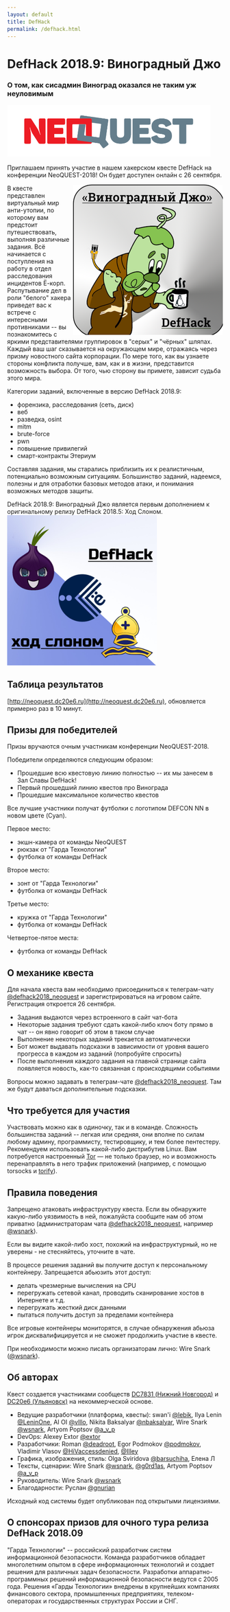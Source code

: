 ```yaml
---
layout: default
title: DefHack
permalink: /defhack.html
---
```


# DefHack 2018.9: Виноградный Джо
### О том, как сисадмин Виноград оказался не таким уж неуловимым

<img src="images/defhack/neoquest-logo.png" alt="NeoQUEST" style="height:120px;"/>

Приглашаем принять участие в нашем хакерском квесте DefHack на конференции NeoQUEST-2018! Он будет доступен онлайн с 26 сентября.

<img src="images/defhack/defhack2018.9-grape-joe.png" alt="Виноградный Джо" style="width:350px; float: right; margin-left: 5px;"/>

В квесте представлен виртуальный мир анти-утопии, по которому вам предстоит путешествовать, выполняя различные задания. Всё начинается с поступления на работу в отдел расследования инцидентов Ё-корп. Распутывание дел в роли "белого" хакера приведет вас к встрече с интересными противниками -- вы познакомитесь с яркими представителями группировок в "серых" и "чёрных" шляпах. Каждый ваш шаг сказывается на окружающем мире, отражаясь через призму новостного сайта корпорации. По мере того, как вы узнаете стороны конфликта получше, вам, как и в жизни, представится возможность выбора. От того, чью сторону вы примете, зависит судьба этого мира.

Категории заданий, включенные в версию DefHack 2018.9:

- форензика, расследования (сеть, диск)
- веб
- разведка, osint
- mitm
- brute-force
- pwn
- повышение привилегий
- смарт-контракты Этериум

Составляя задания, мы старались приблизить их к реалистичным, потенциально возможным ситуациям. Большинство заданий, надеемся, полезны и для отработки базовых методов атаки, и понимания возможных методов защиты.

DefHack 2018.9: Виноградный Джо является первым дополнением к оригинальному релизу DefHack 2018.5: Ход Слоном.
<img src="images/defhack/defhack2018.5-bishops-move.jpg" alt="Ход Слоном" style="width:350px;"/>

## Таблица результатов

[http://neoquest.dc20e6.ru](http://neoquest.dc20e6.ru), обновляется примерно раз в 10 минут.

## Призы для победителей

Призы вручаются очным участникам конференции NeoQUEST-2018.

Победители определяются следующим образом:

- Прошедшие всю квестовую линию полностью -- их мы занесем в Зал Славы DefHack!
- Первый прошедший линию квестов про Винограда
- Прошедшие максимальное количество квестов

Все лучшие участники получат футболки с логотипом DEFCON NN в новом цвете (Cyan).

Первое место:
- экшн-камера от команды NeoQUEST
- рюкзак от "Гарда Технологии"
- футболка от команды DefHack

Второе место:
- зонт от "Гарда Технологии"
- футболка от команды DefHack

Третье место:
- кружка от "Гарда Технологии"
- футболка от команды DefHack

Четвертое-пятое места:
- футболка от команды DefHack

## О механике квеста

Для начала квеста вам необходимо присоединиться к телеграм-чату [@defhack2018_neoquest](https://t.me/defhack2018_neoquest) и зарегистрироваться на игровом сайте. Регистрация откроется 26 сентября.

* Задания выдаются через встроенного в сайт чат-бота
* Некоторые задания требуют сдать какой-либо ключ боту прямо в чат -- он явно говорит об этом в таком случае
* Выполнение некоторых заданий трекается автоматически
* Бот может выдавать подсказки в зависимости от уровня вашего прогресса в каждом из заданий (попробуйте спросить)
* После выполнения каждого задания на главной странице сайта появляется новость, как-то связанная с происходящими событиями

Вопросы можно задавать в телеграм-чате [@defhack2018_neoquest](https://t.me/defhack2018_neoquest). Там же будут даваться дополнительные подсказки.

## Что требуется для участия

Участвовать можно как в одиночку, так и в команде. Сложность большинства заданий -- легкая или средняя, они вполне по силам любому админу, программисту, тестировщику, и тем более пентестеру. Рекомендуем использовать какой-либо дистрибутив Linux. Вам потребуется настроенный [Tor](https://torproject.org) — не только браузер, но и возможность перенаправлять в него трафик приложений (например, с помощью torsocks и [torify](https://linux.die.net/man/1/torify)).

## Правила поведения

Запрещено атаковать инфраструктуру квеста. Если вы обнаружите какую-либо уязвимость в ней, пожалуйста сообщите нам об этом приватно (администраторам чата [@defhack2018_neoquest](https://t.me/defhack2018_neoquest), например [@wsnark](https://t.me/wsnark)).

Если вы видите какой-либо хост, похожий на инфраструктурный, но не уверены - не стесняйтесь, уточните в чате.

В процессе решения заданий вы получите доступ к персональному контейнеру. Запрещается абьюзить этот доступ:

- делать чрезмерные вычисления на CPU
- перегружать сетевой канал, проводить сканирование хостов в Интернете и т.д.
- перегружать жесткий диск данными
- пытаться получить доступ за пределами контейнера

Все игровые контейнеры мониторятся, в случае обнаружения абьюза игрок дисквалифицируется и не сможет продолжить участие в квесте.

При необходимости можно писать организаторам лично: Wire Snark ([@wsnark](https://t.me/wsnark)).

## Об авторах

Квест создается участниками сообществ [DC7831 (Нижний Новгород)](http://defcon-nn.ru) и [DC20e6 (Ульяновск)](https://dc20e6.ru) на некоммерческой основе.

* Ведущие разработчики (платформа, квесты): swan'i [@lebik](https://t.me/lebik), Ilya Lenin [@LeninOne](https://t.me/LeninOne), AI OI [@vlllo](https://t.me/vlllo), Nikita Baksalyar [@nbaksalyar](https://t.me/nbaksalyar), Wire Snark [@wsnark](https://t.me/wsnark), Artyom Poptsov [@a_v_p](https://t.me/a_v_p)
* DevOps: Alexey Extor [@extor](https://t.me/extor)
* Разработчики: Roman [@deadroot](https://t.me/deadroot), Egor Podmokov [@podmokov](https://t.me/podmokov), Vladimir Vlasov [@HiVaccessdenied](https://t.me/HiVaccessdenied), [@Illey](https://t.me/Illey)
* Графика, изображения, стиль: Olga Sviridova [@barsuchiha](https://t.me/barsuchiha), Елена Л
* Тексты, сценарии: Wire Snark [@wsnark](https://t.me/wsnark), [@g0rd1as](https://t.me/g0rd1as), Artyom Poptsov [@a_v_p](https://t.me/a_v_p)
* Руководитель: Wire Snark [@wsnark](https://t.me/wsnark)
* Благодарности: Руслан [@gnurian](https://t.me/gnurian)

Исходный код системы будет опубликован под открытыми лицензиями.

## О спонсорах призов для очного тура релиза DefHack 2018.09

"Гарда Технологии" -- российский разработчик систем информационной безопасности. Команда разработчиков обладает многолетним опытом в сфере информационных технологий и создает решения для различных задач безопасности. Разработки аппаратно-программных решений информационной безопасности ведутся с 2005 года. Решения «Гарды Технологии» внедрены в крупнейших компаниях финансового сектора, промышленных предприятиях, телеком-операторах и государственных структурах России и СНГ.
